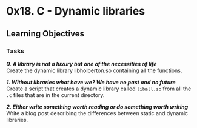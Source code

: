 # 0x18. C - Dynamic libraries

## Learning Objectives

### Tasks

_**0. A library is not a luxury but one of the necessities of life**_  
Create the dynamic library libholberton.so containing all the functions.  

_**1. Without libraries what have we? We have no past and no future**_  
Create a script that creates a dynamic library called `liball.so` from all the `.c` files that are in the current directory.  

_**2. Either write something worth reading or do something worth writing**_  
Write a blog post describing the differences between static and dynamic libraries.  
